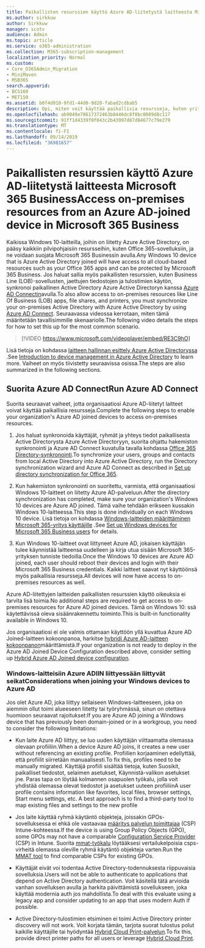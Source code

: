```yaml
---
title: Paikallisten resurssien käyttö Azure AD-liitetystä laitteesta Microsoft 365 Business
ms.author: sirkkuw
author: Sirkkuw
manager: scotv
audience: Admin
ms.topic: article
ms.service: o365-administration
ms.collection: M365-subscription-management
localization_priority: Normal
ms.custom:
- Core_O365Admin_Migration
- MiniMaven
- MSB365
search.appverid:
- BCS160
- MET150
ms.assetid: b0f4d010-9fd1-44d0-9d20-fabad2cdbab5
description: Opi, miten voit käyttää paikallisia resursseja, kuten yritys sovelluksia, tiedosto resursseja ja tulostimia Azure Active Directorysta, liittyi Windows 10-laitteeseen.
ms.openlocfilehash: ab9049e78617372463b8446dc8f8bc0089d8c117
ms.sourcegitcommit: 91ff1d4339f0f043c2b43997d87d84677c79e279
ms.translationtype: MT
ms.contentlocale: fi-FI
ms.lasthandoff: 09/14/2019
ms.locfileid: "36981657"
---
```

# <a name="access-on-premises-resources-from-an-azure-ad-joined-device-in-microsoft-365-business"></a><span data-ttu-id="1c76e-103">Paikallisten resurssien käyttö Azure AD-liitetystä laitteesta Microsoft 365 Business</span><span class="sxs-lookup"><span data-stu-id="1c76e-103">Access on-premises resources from an Azure AD-joined device in Microsoft 365 Business</span></span>

<span data-ttu-id="1c76e-104">Kaikissa Windows 10-laitteilla, joihin on liitetty Azure Active Directory, on pääsy kaikkiin pilvipohjaisiin resursseihin, kuten Office 365-sovelluksiin, ja ne voidaan suojata Microsoft 365 Businessin avulla.</span><span class="sxs-lookup"><span data-stu-id="1c76e-104">Any Windows 10 device that is Azure Active Directory joined will have access to all cloud-based resources such as your Office 365 apps and can be protected by Microsoft 365 Business.</span></span> <span data-ttu-id="1c76e-105">Jos haluat sallia myös paikallisten resurssien, kuten Business Line (LOB)-sovellusten, jaettujen tiedostojen ja tulostimien käytön, synkronoi paikallinen Active Directory Azure Active Directoryn kanssa [Azure AD Connectin](https://docs.microsoft.com/en-us/azure/active-directory/connect/active-directory-aadconnect)avulla.</span><span class="sxs-lookup"><span data-stu-id="1c76e-105">To also allow access to on-premises resources like Line Of Business (LOB) apps, file shares, and printers, you must synchronize your on-premises Active Directory with Azure Active Directory by using [Azure AD Connect](https://docs.microsoft.com/en-us/azure/active-directory/connect/active-directory-aadconnect).</span></span> <span data-ttu-id="1c76e-106">Seuraavassa videossa kerrotaan, miten tämä määritetään tavallisimmille skenaariolle.</span><span class="sxs-lookup"><span data-stu-id="1c76e-106">The following video details the steps for how to set this up for the most common scenario.</span></span>
 
> [!VIDEO https://www.microsoft.com/videoplayer/embed/RE3C9hO]

<span data-ttu-id="1c76e-107">Lisä tietoja on kohdassa [laitteen hallinnan esittely Azure Active Directoryssa](https://docs.microsoft.com/en-us/azure/active-directory/device-management-introduction) .</span><span class="sxs-lookup"><span data-stu-id="1c76e-107">See [Introduction to device management in Azure Active Directory](https://docs.microsoft.com/en-us/azure/active-directory/device-management-introduction) to learn more.</span></span>
<span data-ttu-id="1c76e-108">Vaiheet on myös tiivistetty seuraavissa osissa.</span><span class="sxs-lookup"><span data-stu-id="1c76e-108">The steps are also summarized in the following sections.</span></span>

## <a name="run-azure-ad-connect"></a><span data-ttu-id="1c76e-109">Suorita Azure AD Connect</span><span class="sxs-lookup"><span data-stu-id="1c76e-109">Run Azure AD Connect</span></span>

<span data-ttu-id="1c76e-110">Suorita seuraavat vaiheet, jotta organisaatiosi Azure AD-liitetyt laitteet voivat käyttää paikallisia resursseja.</span><span class="sxs-lookup"><span data-stu-id="1c76e-110">Complete the following steps to enable your organization's Azure AD joined devices to access on-premises resources.</span></span>
  
1. <span data-ttu-id="1c76e-111">Jos haluat synkronoida käyttäjät, ryhmät ja yhteys tiedot paikallisesta Active Directorysta Azure Active Directoryyn, suorita ohjattu hakemiston synkronointi ja Azure AD Connect kuvatulla tavalla kohdassa [Office 365 Directory-synkronointi](https://support.office.com/article/1b3b5318-6977-42ed-b5c7-96fa74b08846).</span><span class="sxs-lookup"><span data-stu-id="1c76e-111">To synchronize your users, groups and contacts from local Active Directory into Azure Active Directory, run the Directory synchronization wizard and Azure AD Connect as described in [Set up directory synchronization for Office 365](https://support.office.com/article/1b3b5318-6977-42ed-b5c7-96fa74b08846).</span></span>
    
2. <span data-ttu-id="1c76e-112">Kun hakemiston synkronointi on suoritettu, varmista, että organisaatiosi Windows 10-laitteet on liitetty Azure AD-palveluun.</span><span class="sxs-lookup"><span data-stu-id="1c76e-112">After the directory synchronization has completed, make sure your organization's Windows 10 devices are Azure AD joined.</span></span> <span data-ttu-id="1c76e-113">Tämä vaihe tehdään erikseen kussakin Windows 10-laitteessa.</span><span class="sxs-lookup"><span data-stu-id="1c76e-113">This step is done individually on each Windows 10 device.</span></span> <span data-ttu-id="1c76e-114">Lisä tietoja on kohdassa [Windows-laitteiden määrittäminen Microsoft 365-yritys käyttäjille](set-up-windows-devices.md) .</span><span class="sxs-lookup"><span data-stu-id="1c76e-114">See [Set up Windows devices for Microsoft 365 Business users](set-up-windows-devices.md) for details.</span></span> 
    
3. <span data-ttu-id="1c76e-115">Kun Windows 10-laitteet ovat liittyneet Azure AD, jokaisen käyttäjän tulee käynnistää laitteensa uudelleen ja kirja utua sisään Microsoft 365-yrityksen tunniste tiedoilla.</span><span class="sxs-lookup"><span data-stu-id="1c76e-115">Once the Windows 10 devices are Azure AD joined, each user should reboot their devices and login with their Microsoft 365 Business credentials.</span></span> <span data-ttu-id="1c76e-116">Kaikki laitteet saavat nyt käyttöönsä myös paikallisia resursseja.</span><span class="sxs-lookup"><span data-stu-id="1c76e-116">All devices will now have access to on-premises resources as well.</span></span>
    
<span data-ttu-id="1c76e-117">Azure AD-liitettyjen laitteiden paikallisten resurssien käyttö oikeuksia ei tarvita lisä toimia.</span><span class="sxs-lookup"><span data-stu-id="1c76e-117">No additional steps are required to get access to on-premises resources for Azure AD joined devices.</span></span> <span data-ttu-id="1c76e-118">Tämä on Windows 10: ssä käytettävissä oleva sisäänrakennettu toiminto.</span><span class="sxs-lookup"><span data-stu-id="1c76e-118">This is built-in functionality available in Windows 10.</span></span> 
  
<span data-ttu-id="1c76e-119">Jos organisaatiosi ei ole valmis ottamaan käyttöön yllä kuvattua Azure AD Joined-laitteen kokoonpanoa, harkitse [hybridi Azure AD-laitteen kokoonpanon](manage-windows-devices.md)määrittämistä.</span><span class="sxs-lookup"><span data-stu-id="1c76e-119">If your organization is not ready to deploy in the Azure AD Joined Device Configuration described above, consider setting up [Hybrid Azure AD Joined device configuration](manage-windows-devices.md).</span></span>
  
### <a name="considerations-when-joining-your-windows-devices-to-azure-ad"></a><span data-ttu-id="1c76e-120">Windows-laitteisiin Azure ADIIN liittyessään liittyvät seikat</span><span class="sxs-lookup"><span data-stu-id="1c76e-120">Considerations when joining your Windows devices to Azure AD</span></span>

<span data-ttu-id="1c76e-121">Jos olet Azure AD, joka liittyy sellaiseen Windows-laitteeseen, joka on aiemmin ollut toimi alueeseen liitetty tai työryhmässä, sinun on otettava huomioon seuraavat rajoitukset:</span><span class="sxs-lookup"><span data-stu-id="1c76e-121">If you are Azure AD joining a Windows device that has previously been domain-joined or in a workgroup, you need to consider the following limitations:</span></span>
  
- <span data-ttu-id="1c76e-122">Kun laite Azure AD liittyy, se luo uuden käyttäjän viittaamatta olemassa olevaan profiiliin.</span><span class="sxs-lookup"><span data-stu-id="1c76e-122">When a device Azure AD joins, it creates a new user without referencing an existing profile.</span></span> <span data-ttu-id="1c76e-123">Profiilien korjaaminen edellyttää, että profiilit siirretään manuaalisesti.</span><span class="sxs-lookup"><span data-stu-id="1c76e-123">To fix this, profiles need to be manually migrated.</span></span> <span data-ttu-id="1c76e-124">Käyttäjä profiili sisältää tietoja, kuten Suosikit, paikalliset tiedostot, selaimen asetukset, Käynnistä-valikon asetukset jne. Paras tapa on löytää kolmannen osapuolen työkalu, jolla voit yhdistää olemassa olevat tiedostot ja asetukset uuteen profiiliin</span><span class="sxs-lookup"><span data-stu-id="1c76e-124">A user profile contains information like favorites, local files, browser settings, Start menu settings, etc. A best approach is to find a third-party tool to map existing files and settings to the new profile</span></span>

- <span data-ttu-id="1c76e-125">Jos laite käyttää ryhmä käytäntö objekteja, joissakin GPOs-sovelluksessa ei ehkä ole vastaavaa [määritys palvelun toimittajaa](https://docs.microsoft.com/windows/configuration/provisioning-packages/how-it-pros-can-use-configuration-service-providers) (CSP) Intune-kohteessa.</span><span class="sxs-lookup"><span data-stu-id="1c76e-125">If the device is using Group Policy Objects (GPO), some GPOs may not have a comparable [Configuration Service Provider](https://docs.microsoft.com/windows/configuration/provisioning-packages/how-it-pros-can-use-configuration-service-providers) (CSP) in Intune.</span></span> <span data-ttu-id="1c76e-126">Suorita [mmat-työkalu](https://www.microsoft.com/download/details.aspx?id=45520) löytääksesi vertailukelpoisia csps-virheitä olemassa oleville ryhmä käytäntö objekteja varten.</span><span class="sxs-lookup"><span data-stu-id="1c76e-126">Run the [MMAT tool](https://www.microsoft.com/download/details.aspx?id=45520) to find comparable CSPs for existing GPOs.</span></span>

- <span data-ttu-id="1c76e-127">Käyttäjät eivät voi todentaa Active Directory-todennuksesta riippuvaisia sovelluksia.</span><span class="sxs-lookup"><span data-stu-id="1c76e-127">Users will not be able to authenticate to applications that depend on Active Directory authentication.</span></span> <span data-ttu-id="1c76e-128">Voit käsitellä tätä arvioida vanhan sovelluksen avulla ja harkita päivittämistä sovellukseen, joka käyttää modernia auth jos mahdollista.</span><span class="sxs-lookup"><span data-stu-id="1c76e-128">To deal with this evaluate using a legacy app and consider updating to an app that uses modern Auth if possible.</span></span>

- <span data-ttu-id="1c76e-129">Active Directory-tulostimien etsiminen ei toimi.</span><span class="sxs-lookup"><span data-stu-id="1c76e-129">Active Directory printer discovery will not work.</span></span> <span data-ttu-id="1c76e-130">Voit korjata tämän, tarjota suorat tulostus polut kaikille käyttäjille tai hyödyntää [Hybrid Cloud Print-palvelun](https://docs.microsoft.com/windows-server/administration/hybrid-cloud-print/hybrid-cloud-print-deploy).</span><span class="sxs-lookup"><span data-stu-id="1c76e-130">To fix this, provide direct printer paths for all users or leverage [Hybrid Cloud Print](https://docs.microsoft.com/windows-server/administration/hybrid-cloud-print/hybrid-cloud-print-deploy).</span></span>
